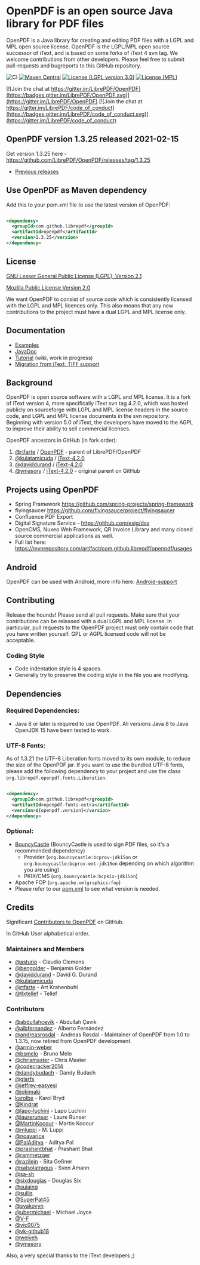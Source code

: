 # OpenPDF is an open source Java library for PDF files #

OpenPDF is a Java library for creating and editing PDF files with a LGPL and MPL open source
license. OpenPDF is the LGPL/MPL open source successor of iText, and is based on some forks of iText
4 svn tag. We welcome contributions from other developers. Please feel free to submit pull-requests
and bugreports to this GitHub repository.

![CI](https://github.com/LibrePDF/OpenPDF/workflows/OpenPDF%20CI/badge.svg)
[![Maven Central](https://maven-badges.herokuapp.com/maven-central/com.github.librepdf/openpdf/badge.svg)](https://maven-badges.herokuapp.com/maven-central/com.github.librepdf/openpdf)
[![License (LGPL version 3.0)](https://img.shields.io/badge/license-GNU%20LGPL%20version%202.1-blue.svg?style=flat-square)](http://opensource.org/licenses/LGPL-2.1)
[![License (MPL)](https://img.shields.io/badge/license-Mozilla%20Public%20License-yellow.svg?style=flat-square)](http://opensource.org/licenses/MPL-2.0)

[![Join the chat at https://gitter.im/LibrePDF/OpenPDF](https://badges.gitter.im/LibrePDF/OpenPDF.svg)](https://gitter.im/LibrePDF/OpenPDF)
[![Join the chat at https://gitter.im/LibrePDF/code_of_conduct](https://badges.gitter.im/LibrePDF/code_of_conduct.svg)](https://gitter.im/LibrePDF/code_of_conduct)

## OpenPDF version 1.3.25 released 2021-02-15 ##

Get version 1.3.25 here - https://github.com/LibrePDF/OpenPDF/releases/tag/1.3.25

- [Previous releases](https://github.com/LibrePDF/OpenPDF/releases)

## Use OpenPDF as Maven dependency

Add this to your pom.xml file to use the latest version of OpenPDF:

```xml

<dependency>
  <groupId>com.github.librepdf</groupId>
  <artifactId>openpdf</artifactId>
  <version>1.3.25</version>
</dependency>
```

## License ##

[GNU Lesser General Public License (LGPL), Version 2.1](https://www.gnu.org/licenses/old-licenses/lgpl-2.1)

[Mozilla Public License Version 2.0](http://www.mozilla.org/MPL/2.0/)

We want OpenPDF to consist of source code which is consistently licensed with the LGPL and MPL
licences only. This also means that any new contributions to the project must have a dual LGPL and
MPL license only.

## Documentation ##

- [Examples](pdf-toolbox/src/test/java/com/lowagie/examples)
- [JavaDoc](https://librepdf.github.io/OpenPDF/docs-1-3-17/)
- [Tutorial](https://github.com/LibrePDF/OpenPDF/wiki/Tutorial) (wiki, work in progress)
- [Migration from iText, TIFF support](https://github.com/LibrePDF/OpenPDF/wiki/Migrating-from-iText-2-and-4)

## Background ##

OpenPDF is open source software with a LGPL and MPL license. It is a fork of iText version 4, more
specifically iText svn tag 4.2.0, which was hosted publicly on sourceforge with LGPL and MPL license
headers in the source code, and LGPL and MPL license documents in the svn repository. Beginning with
version 5.0 of iText, the developers have moved to the AGPL to improve their ability to sell
commercial licenses.

OpenPDF ancestors in GitHub (in fork order):

1. [@rtfarte](https://github.com/rtfarte) / [OpenPDF](https://github.com/rtfarte/OpenPDF) - parent
   of LibrePDF/OpenPDF
2. [@kulatamicuda](https://github.com/kulatamicuda)
   / [iText-4.2.0](https://github.com/kulatamicuda/iText-4.2.0)
3. [@daviddurand](https://github.com/daviddurand)
   / [iText-4.2.0](https://github.com/daviddurand/iText-4.2.0)
4. [@ymasory](https://github.com/ymasory) / [iText-4.2.0](https://github.com/ymasory/iText-4.2.0) -
   original parent on GitHub

## Projects using OpenPDF ##

- Spring Framework https://github.com/spring-projects/spring-framework
- flyingsaucer https://github.com/flyingsaucerproject/flyingsaucer
- Confluence PDF Export
- Digital Signature Service - https://github.com/esig/dss
- OpenCMS, Nuxeo Web Framework, QR Invoice Library and many closed source commercial applications as
  well.
- Full list here: https://mvnrepository.com/artifact/com.github.librepdf/openpdf/usages

## Android ##

OpenPDF can be used with Android, more info
here: [Android-support](https://github.com/LibrePDF/OpenPDF/wiki/Android-support)

## Contributing ##

Release the hounds!  Please send all pull requests. Make sure that your contributions can be
released with a dual LGPL and MPL license. In particular, pull requests to the OpenPDF project must
only contain code that you have written yourself. GPL or AGPL licensed code will not be acceptable.

### Coding Style ###

- Code indentation style is 4 spaces.
- Generally try to preserve the coding style in the file you are modifying.

## Dependencies ##

### Required Dependencies: ###

- Java 8 or later is required to use OpenPDF. All versions Java 8 to Java OpenJDK 15 have been
  tested to work.

### UTF-8 Fonts: ###

As of 1.3.21 the UTF-8 Liberation fonts moved to its own module, to reduce the size of the OpenPDF
jar. If you want to use the bundled UTF-8 fonts, please add the following dependency to your project
and use the class `org.librepdf.openpdf.fonts.Liberation`.

```xml

<dependency>
  <groupId>com.github.librepdf</groupId>
  <artifactId>openpdf-fonts-extra</artifactId>
  <version>${openpdf.version}</version>
</dependency>
```

### Optional: ###

- [BouncyCastle](https://www.bouncycastle.org/) (BouncyCastle is used to sign PDF files, so it's a
  recommended dependency)
    - Provider (`org.bouncycastle:bcprov-jdk15on` or `org.bouncycastle:bcprov-ext-jdk15on` depending
      on which algorithm you are using)
    - PKIX/CMS (`org.bouncycastle:bcpkix-jdk15on`)
- Apache FOP (`org.apache.xmlgraphics:fop`)
- Please refer to our [pom.xml](pom.xml) to see what version is needed.

## Credits ##
Significant [Contributors to OpenPDF](https://github.com/LibrePDF/OpenPDF/graphs/contributors) on GitHub.

In GitHub User alphabetical order.

### Maintainers and Members ###
* [@asturio](https://github.com/asturio) - Claudio Clemens
* [@bengolder](https://github.com/bengolder) - Benjamin Golder
* [@daviddurand](https://github.com/daviddurand) - David G. Durand
* [@kulatamicuda](https://github.com/kulatamicuda)
* [@rtfarte](https://github.com/rtfarte) - Art Krahenbuhl
* [@tlxtellef](https://github.com/tlxtellef) - Tellef

### Contributors ###
* [@abdullahcevik](https://github.com/abdullahcevik) - Abdullah Çevik
* [@albfernandez](https://github.com/albfernandez) - Alberto Fernández
* [@andreasrosdal](https://github.com/andreasrosdal) - Andreas Røsdal - Maintainer of OpenPDF from 1.0 to 1.3.15, now retired from OpenPDF development.
* [@armin-weber](https://github.com/armin-weber)
* [@bsmelo](https://github.com/bsmelo) - Bruno Melo
* [@chrismaster](https://github.com/chrismaster) - Chris Master
* [@codecracker2014](https://github.com/codecracker2014)
* [@dandybudach](https://github.com/dandybudach) - Dandy Budach
* [@glarfs](https://github.com/glarfs)
* [@jeffrey-easyesi](https://github.com/jeffrey-easyesi)
* [@jokimaki](https://github.com/jokimaki)
* [karolbe](https://github.com/karolbe) - Karol Bryd
* [@Kindrat](https://github.com/Kindrat)
* [@lapo-luchini](https://github.com/lapo-luchini) - Lapo Luchini
* [@laurerunser](https://github.com/laurerunser) - Laure Runser
* [@MartinKocour](https://github.com/MartinKocour) - Martin Kocour
* [@mluppi](https://github.com/mluppi) - M. Luppi
* [@noavarice](https://github.com/noavarice)
* [@PalAditya](https://github.com/PalAditya) - Aditya Pal
* [@prashantbhat](https://github.com/prashantbhat) - Prashant Bhat
* [@rammetzger](https://github.com/rammetzger)
* [@razilein](https://github.com/razilein) - Sita Geßner
* [@salsolatragus](https://github.com/salsolatragus) - Sven Amann
* [@sa-sh](https://github.com/sa-sh)
* [@sixdouglas](https://github.com/sixdouglas) - Douglas Six
* [@suiaing](https://github.com/suiaing)
* [@sullis](https://github.com/sullis)
* [@SuperPat45](https://github.com/SuperPat45)
* [@syakovyn](https://github.com/syakovyn)
* [@ubermichael](https://github.com/ubermichael) - Michael Joyce
* [@V-F](https://github.com/V-F)
* [@vic0075](https://github.com/vic0075)
* [@vk-github18](https://github.com/vk-github18)
* [@weiyeh](https://github.com/weiyeh)
* [@ymasory](https://github.com/ymasory)

Also, a very special thanks to the iText developers ;)
